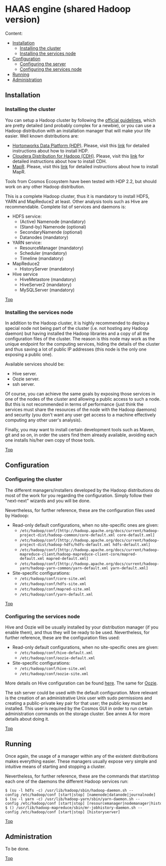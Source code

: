 # <a name="top"></a>HAAS engine (shared Hadoop version)

Content:<br>

* [Installation](#section1)
    * [Installing the cluster](#section1.1)
    * [Installing the services node](#section1.2)
* [Configuration](#section2)
    * [Configuring the server](#section2.1)
    * [Configuring the services node](#section2.2)
* [Running](#section3)
* [Administration](#section4)

## <a name="section1"></a>Installation

### <a name="section1.1"></a>Installing the cluster

You can setup a Hadoop cluster by following the [official guidelines](http://hadoop.apache.org/docs/current/hadoop-project-dist/hadoop-common/ClusterSetup.html), which are pretty detailed (and probably complex for a newbie), or you
can use a Hadoop distribution with an installation manager that will make your life easier. Well known distributions are:

* [Hortonworks Data Platform (HDP)](http://hortonworks.com/hdp/). Please, visit this [link](http://docs.hortonworks.com/HDPDocuments/Ambari-2.0.1.0/index.html) for detailed instructions about how to install HDP.
* [Cloudera Distribution for Hadoop (CDH)](http://www.cloudera.com/content/cloudera/en/downloads/cdh/cdh-5-4-2.html). Please, visit this [link](http://www.cloudera.com/content/cloudera/en/documentation/core/latest/topics/cm_ig_install_path_a.html#cmig_topic_6_5_unique_2) for detailed instructions about how to install CDH.
* [MapR](http://www.mapr.com/). Please, visit this [link](http://www.mapr.com/products/hadoop-download) for detailed instructions about how to install MapR.

Tools from Cosmos Ecosystem have been tested with HDP 2.2, but should work on any other Hadoop distribution.

This is a complete Hadoop cluster, thus it is mandatory to install HDFS, YARN and MapReduce2 at least. Other analysis tools such as Hive are recommendable. Complete list of services and daemons is:

* HDFS service:
    * (Active) Namenode (mandatory)
    * (Stand-by) Namenode (optional)
    * SecondaryNamende (optional)
    * Datanodes (mandatory)
* YARN service:
    * ResourceManager (mandatory)
    * Scheduler (mandatory)
    * Timeline (mandatory)
* MapReduce2
    * HistoryServer (mandatory)
* Hive service
    * HiveMetastore (mandatory)
    * HiveServer2 (mandatory)
    * MySQLServer (mandatory)

[Top](#top)

### <a name="section=1.2"></a>Installing the services node

In addition to the Hadoop cluster, it is highly recommended to deploy a special node not being part of the cluster (i.e. not hosting any Hadoop daemon) but having installed the Hadoop libraries and a copy of all the configuration files of the cluster. The reason is this node may work as the unique endpoint for the computing services, hiding the details of the cluster and thus saving a lot of public IP addresses (this node is the only one exposing a public one).

Available services should be:

* Hive server.
* Oozie server.
* ssh server.

Of course, you can achieve the same goals by exposing those services in one of the nodes of the cluster and allowing a public access to such a node. But this is not recommended in terms of performance (just think the services must share the resources of the node with the Hadoop daemons) and security (you don't want any user get access to a machine
effectively computing any other user's analysis).

Finally, you may want to install certain development tools such as Maven, git and so on, in order the users find them already available, avoiding each one installs his/her own copy of those tools.

[Top](#top)

## <a name="section2"></a>Configuration

### <a name="section2.1"></a>Configuring the cluster

The different managers/installers developed by the Hadoop distributions do most of the work for you regarding the configuration. Simply follow their "next-next" wizards and you will be done.

Nevertheless, for further reference, these are the configuration files used by Hadoop:

* Read-only default configurations, when no site-specific ones are given:
    * `/etc/hadoop/conf/[http://hadoop.apache.org/docs/current/hadoop-project-dist/hadoop-common/core-default.xml core-default.xml]`
    * `/etc/hadoop/conf/[http://hadoop.apache.org/docs/current/hadoop-project-dist/hadoop-hdfs/hdfs-default.xml hdfs-default.xml]`
    * `/etc/hadoop/conf/[http://hadoop.apache.org/docs/current/hadoop-mapreduce-client/hadoop-mapreduce-client-core/mapred-default.xml mapred-default.xml]`
    * `/etc/hadoop/conf/[http://hadoop.apache.org/docs/current/hadoop-yarn/hadoop-yarn-common/yarn-default.xml yarn-default.xml]`
* Site-specific configurations:
    * `/etc/hadoop/conf/core-site.xml`
    * `/etc/hadoop/conf/hdfs-site.xml`
    * `/etc/hadoop/conf/mapred-site.xml`
    * `/etc/hadoop/conf/yarn-default.xml`

[Top](#top)

### <a name="section=2.2"></a>Configuring the services node

Hive and Oozie will be usually installed by your distribution manager (if you enable them), and thus they will be ready to be used. Nevertheless, for further reference, these are the configuration files used:

* Read-only default configurations, when no site-specific ones are given:
    * `/etc/hadoop/conf/hive-default.xml`
    * `/etc/hadoop/conf/oozie-default.xml`
* Site-specific configurations:
    * `/etc/hadoop/conf/hive-site.xml`
    * `/etc/hadoop/conf/oozie-site.xml`

More details on Hive configuration can be found [here](http://cwiki.apache.org/confluence/display/Hive/GettingStarted#GettingStarted-ConfigurationManagementOverview). The same for [Oozie](http://oozie.apache.org/docs/4.2.0/AG_Install.html#Oozie_Configuration).

The ssh server could be used with the default configuration. More relevant is the creation of an administrative Unix user with sudo permissions and creating a public-private key pair for that user; the public key must be installed. This user is required by the Cosmos GUI in order to run certain administration commands on the storage cluster. See annex A for more details about doing it.

[Top](#top)

## <a name="section3"></a>Running

Once again, the usage of a manager within any of the existent distributions makes everything easier. These managers usually expose very simple and intuitive means of starting and stopping a cluster.

Nevertheless, for further reference, these are the commands that start/stop each one of the daemons the different Hadoop services run:

    $ (su -l hdfs -c) /usr/lib/hadoop/sbin/hadoop-daemon.sh --config /etc/hadoop/conf [start|stop] [namenode|datanode|journalnode]
    $ (su -l yarn -c) /usr/lib/hadoop-yarn/sbin/yarn-daemon.sh --config /etc/hadoop/conf [start|stop] [resourcemanager|nodemanager|historyserver]
    $ () /usr/lib/hadoop-mapreduce/sbin/mr-jobhistory-daemon.sh --config /etc/hadoop/conf [start|stop] [historyserver]

[Top](#top)

## <a name="section4"></a>Administration

To be done.

[Top](#top)
